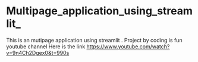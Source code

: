 # Multipage_application_using_streamlit_
This is an mutipage application using streamlit . Project by coding is fun youtube channel Here is the link https://www.youtube.com/watch?v=9n4Ch2Dgex0&t=990s
